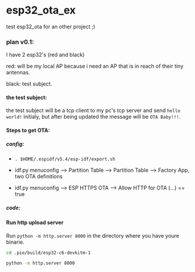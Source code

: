 # esp32_ota_ex
test esp32_ota for an other project ;)

### plan v0.1:

I have 2 esp32's (red and black)

red: will be my local AP because i need an AP that is in reach of their tiny antennas.

black: test subject.

#### the test subject:

the test subject will be a tcp client to my pc's tcp server and send `hello world!` initialy, but after being updated the message will be `OTA Baby!!!`.


#### Steps to get OTA:

##### config:

- ```. $HOME/.espidf/v5.4/esp-idf/export.sh```

- idf.py menuconfig --> Partition Table --> Partition Table --> Factory App, two OTA definitions
- idf.py menuconfig --> ESP HTTPS OTA --> Allow HTTP for OTA (...) == true

##### code:

#### Run http upload server

Run `python -m http.server 8000` in the directory where you have youre binarie.

```bash
cd .pio/build/esp32-c6-devkitm-1

python -m http.server 8000

```
